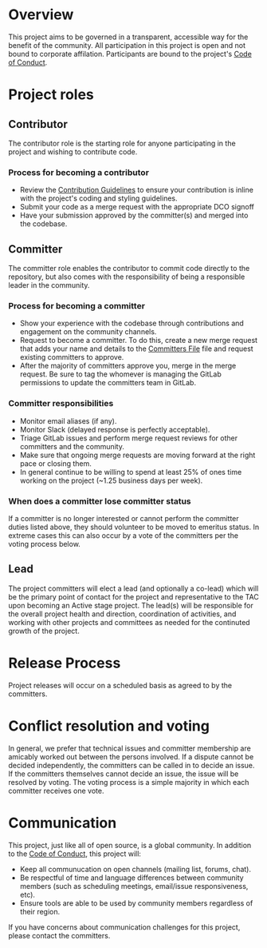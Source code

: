 # Overview

This project aims to be governed in a transparent, accessible way for the
benefit of the community. All participation in this project is open and not
bound to corporate affilation. Participants are bound to the project's
[Code of Conduct].

# Project roles

## Contributor

The contributor role is the starting role for anyone participating in the
project and wishing to contribute code.

### Process for becoming a contributor

* Review the [Contribution Guidelines] to ensure your contribution is inline
  with the project's coding and styling guidelines.
* Submit your code as a merge request with the appropriate DCO signoff
* Have your submission approved by the committer(s) and merged into the
  codebase.

## Committer

The committer role enables the contributor to commit code directly to the
repository, but also comes with the responsibility of being a responsible leader
in the community.

### Process for becoming a committer

* Show your experience with the codebase through contributions and engagement on
  the community channels.
* Request to become a committer. To do this, create a new merge request that
  adds your name and details to the [Committers File] file and request existing
  committers to approve.
* After the majority of committers approve you, merge in the merge request. Be
  sure to tag the whomever is managing the GitLab permissions to update the
  committers team in GitLab.

### Committer responsibilities

* Monitor email aliases (if any).
* Monitor Slack (delayed response is perfectly acceptable).
* Triage GitLab issues and perform merge request reviews for other committers
  and the community.
* Make sure that ongoing merge requests are moving forward at the right pace or
  closing them.
* In general continue to be willing to spend at least 25% of ones time working
  on the project (~1.25 business days per week).

### When does a committer lose committer status

If a committer is no longer interested or cannot perform the committer duties
listed above, they should volunteer to be moved to emeritus status. In extreme
cases this can also occur by a vote of the committers per the voting process
below.

## Lead

The project committers will elect a lead (and optionally a co-lead) which will
be the primary point of contact for the project and representative to the TAC
upon becoming an Active stage project. The lead(s) will be responsible for the
overall project health and direction, coordination of activities, and working
with other projects and committees as needed for the continuted growth of the
project.

# Release Process

Project releases will occur on a scheduled basis as agreed to by the committers.

# Conflict resolution and voting

In general, we prefer that technical issues and committer membership are
amicably worked out between the persons involved. If a dispute cannot be decided
independently, the committers can be called in to decide an issue. If the
committers themselves cannot decide an issue, the issue will be resolved by
voting. The voting process is a simple majority in which each committer receives
one vote.

# Communication

This project, just like all of open source, is a global community. In addition
to the [Code of Conduct], this project will:

* Keep all communucation on open channels (mailing list, forums, chat).
* Be respectful of time and language differences between community members (such
  as scheduling meetings, email/issue responsiveness, etc).
* Ensure tools are able to be used by community members regardless of their
  region.

If you have concerns about communication challenges for this project, please
contact the committers.

[Code of Conduct]: CODE_OF_CONDUCT.md
[Committers File]: COMMITTERS.csv
[Contribution Guidelines]: CONTRIBUTING.md
